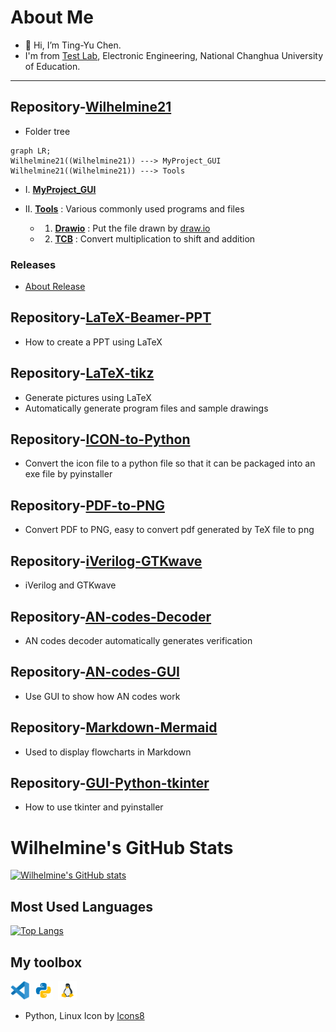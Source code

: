 # About Me
- 👋 Hi, I’m Ting-Yu Chen.
- I'm from [Test Lab](http://testlab.ncue.edu.tw/tch/), Electronic Engineering, National Changhua University of Education.
---
## Repository-[Wilhelmine21](https://github.com/Wilhelmine21/Wilhelmine21)
* Folder tree
```mermaid
graph LR;
Wilhelmine21((Wilhelmine21)) ---> MyProject_GUI
Wilhelmine21((Wilhelmine21)) ---> Tools

```
* I.   **[MyProject_GUI](https://github.com/Wilhelmine21/Wilhelmine21/tree/main/MyProject_GUI "MyProject_GUI")**

* II.   **[Tools](https://github.com/Wilhelmine21/Wilhelmine21/tree/main/Tools "Tools")** : Various commonly used programs and files
	* 1. **[Drawio](https://github.com/Wilhelmine21/Wilhelmine21/tree/main/Tools/Drawio "Drawio")** : Put the file drawn by [draw.io](https://app.diagrams.net/)
			
	* 2. **[TCB](https://github.com/Wilhelmine21/Wilhelmine21/tree/main/Tools/TCB "TCB")** : Convert multiplication to shift and addition
### Releases
* [About Release](https://github.com/Wilhelmine21/Wilhelmine21/blob/main/MyProject_GUI/Releases(GUI).md#releases)

##  Repository-[LaTeX-Beamer-PPT](https://github.com/Wilhelmine21/LaTeX-Beamer-PPT)
* How to create a PPT using LaTeX

##  Repository-[LaTeX-tikz](https://github.com/Wilhelmine21/LaTeX-tikz)
* Generate pictures using LaTeX
* Automatically generate program files and sample drawings

##  Repository-[ICON-to-Python](https://github.com/Wilhelmine21/ICON-to-Python)
* Convert the icon file to a python file so that it can be packaged into an exe file by pyinstaller

##  Repository-[PDF-to-PNG](https://github.com/Wilhelmine21/PDF-to-PNG)
* Convert PDF to PNG, easy to convert pdf generated by TeX file to png

##  Repository-[iVerilog-GTKwave](https://github.com/Wilhelmine21/iVerilog-GTKwave)
* iVerilog and GTKwave

##  Repository-[AN-codes-Decoder](https://github.com/Wilhelmine21/AN-codes-Decoder)
* AN codes decoder automatically generates verification

##  Repository-[AN-codes-GUI](https://github.com/Wilhelmine21/AN-codes-GUI)
* Use GUI to show how AN codes work

##  Repository-[Markdown-Mermaid](https://github.com/Wilhelmine21/Markdown-Mermaid)
* Used to display flowcharts in Markdown

##  Repository-[GUI-Python-tkinter](https://github.com/Wilhelmine21/GUI-Python-tkinter)
* How to use tkinter and pyinstaller

# Wilhelmine's GitHub Stats
[![Wilhelmine's GitHub stats](https://github-readme-stats.vercel.app/api?username=Wilhelmine21&theme=merko)](https://github.com/Wilhelmine21/github-readme-stats&theme=merko)
## Most Used Languages
[![Top Langs](https://github-readme-stats.vercel.app/api/top-langs/?username=Wilhelmine21&layout=compact&theme=highcontrast)](https://github.com/Wilhelmine21/github-readme-stats&theme=highcontrast)
## My toolbox 
[<img  src="https://raw.githubusercontent.com/devicons/devicon/1119b9f84c0290e0f0b38982099a2bd027a48bf1/icons/vscode/vscode-original.svg" alt="VSCode" width="30" height="30"/>](https://code.visualstudio.com/) &nbsp;[<img  src="./Tools/img/icons8-python.gif" alt="Python" width="30" height="30"/>](https://www.python.org/) &nbsp;[<img  src="./Tools/img/icons8-linux-48.png" alt="Linux" width="30" height="30"/>](https://icons8.com/icons/set/linux)
* Python, Linux Icon by [Icons8](https://icons8.com/)